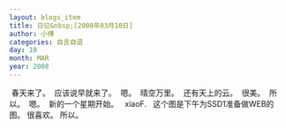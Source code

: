 ```yaml
---
layout: blogs_item
title: 日记&nbsp;[2008年03月10日]
author: 小傅
categories: 自言自语
day: 10
month: MAR
year: 2008
---
```




&nbsp;春天来了。
&nbsp;应该说早就来了。
&nbsp;嗯。
&nbsp;晴空万里。
&nbsp;还有天上的云。
&nbsp;很美。
&nbsp;所以。
&nbsp;嗯。
&nbsp;新的一个星期开始。
&nbsp;
xiaoF.
&nbsp;
这个图是下午为SSD1准备做WEB的图。
很喜欢。
所以。
&nbsp;



